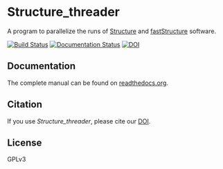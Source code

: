 # Structure_threader
A program to parallelize the runs of [Structure](http://pritchardlab.stanford.edu/structure.html) and [fastStructure](https://rajanil.github.io/fastStructure/) software.

[![Build Status](https://travis-ci.org/StuntsPT/Structure_threader.svg?branch=master)](https://travis-ci.org/StuntsPT/Structure_threader) [![Documentation Status](https://readthedocs.org/projects/structure-threader/badge/?version=latest)](http://structure-threader.readthedocs.io/en/latest/?badge=latest) [![DOI](https://zenodo.org/badge/doi/10.5281/zenodo.57262.svg)](http://dx.doi.org/10.5281/zenodo.57262)


## Documentation
The complete manual can be found on [readthedocs.org](http://structure-threader.readthedocs.io/en/latest/).


## Citation
If you use *Structure_threader*, please cite our
[DOI](http://dx.doi.org/10.5281/zenodo.57262).


## License
GPLv3
